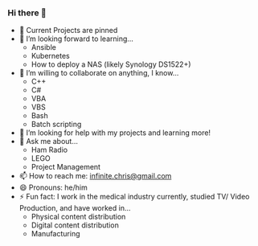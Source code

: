 ### Hi there 👋

<!--
**infinitechris/infinitechris** is a ✨ _special_ ✨ repository because its `README.md` (this file) appears on your GitHub profile.

Here are some ideas to get you started:
-->

- 🔭 Current Projects are pinned
- 🌱 I’m looking forward to learning...
     -  Ansible
     -  Kubernetes
     -  How to deploy a NAS (likely Synology DS1522+)
- 👯 I’m willing to collaborate on anything, I know...
     - C++
     - C#
     - VBA
     - VBS
     - Bash
     - Batch scripting
- 🤔 I’m looking for help with my projects and learning more!
- 💬 Ask me about...
     - Ham Radio
     - LEGO
     - Project Management
- 📫 How to reach me: infinite.chris@gmail.com
- 😄 Pronouns: he/him
- ⚡ Fun fact: I work in the medical industry currently, studied TV/ Video Production, and have worked in...
     - Physical content distribution
     - Digital content distribution
     - Manufacturing
